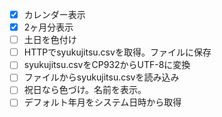 -[x] カレンダー表示
-[x] 2ヶ月分表示
-[ ] 土日を色付け
-[ ] HTTPでsyukujitsu.csvを取得。ファイルに保存
-[ ] syukujitsu.csvをCP932からUTF-8に変換
-[ ] ファイルからsyukujitsu.csvを読み込み
-[ ] 祝日なら色づけ。名前を表示。
-[ ] デフォルト年月をシステム日時から取得
